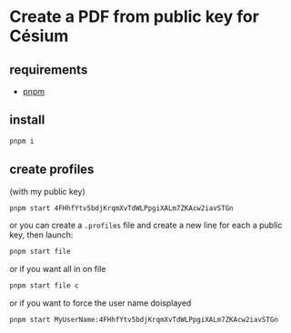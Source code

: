 # Create a PDF from public key for Césium

## requirements

- [pnpm](https://pnpm.js.org/)

## install

```bash
pnpm i
```

## create profiles

(with my public key)

```bash
pnpm start 4FHhfYtv5bdjKrqmXvTdWLPpgiXALm7ZKAcw2iavSTGn
```

or you can create a `.profiles` file and create a new line for each a public key, then launch:

```bash
pnpm start file
```
or if you want all in on file
```bash
pnpm start file c
```

or if you want to force the user name doisplayed

```bash
pnpm start MyUserName:4FHhfYtv5bdjKrqmXvTdWLPpgiXALm7ZKAcw2iavSTGn
```
